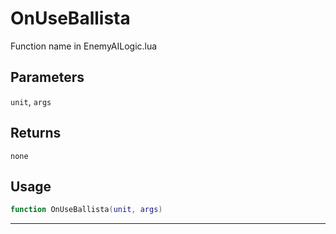 # OnUseBallista
Function name in EnemyAILogic.lua
## Parameters
`unit`, `args`
## Returns
`none`
## Usage
```lua
function OnUseBallista(unit, args)
```
---
